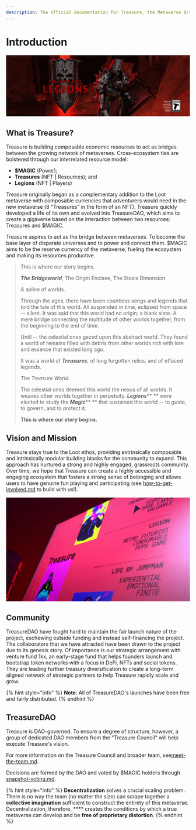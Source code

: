 ```yaml
---
description: The official documentation for Treasure, the Metaverse Bridgeworld.
---
```


# Introduction

![](<.gitbook/assets/1500x500 (2).jpg>)

## What is Treasure?

Treasure is building composable economic resources to act as bridges between the growing network of metaverses. Cross-ecosystem ties are bolstered through our interrelated resource model:

* **$MAGIC** (Power);
* **Treasures** (NFT | Resources); and&#x20;
* **Legions** (NFT | Players)

Treasure originally began as a complementary addition to the Loot metaverse with composable currencies that adventurers would need in the new metaverse (8 "Treasures" in the form of an NFT). Treasure quickly developed a life of its own and evolved into TreasureDAO, which aims to create a gigaverse based on the interaction between two resources: Treasures and $MAGIC.&#x20;

Treasure aspires to act as the bridge between metaverses. To become the base layer of disparate universes and to power and connect them. $MAGIC aims to be the reserve currency of the metaverse, fueling the ecosystem and making its resources productive.

> This is where our story begins.
>
> _**The Bridgeworld**_, The Origin Enclave, The Stasis Dimension.
>
> A splice of worlds.
>
> Through the ages, there have been countless songs and legends that told the tale of this world. All suspended in time, eclipsed from space -- silent. It was said that this world had no origin; a blank slate. A mere bridge connecting the multitude of other worlds together, from the beginning to the end of time.
>
> Until -- the celestial ones gazed upon this abstract world. They found a world of remains filled with debris from other worlds rich with lore and essence that existed long ago.
>
> It was a world of _**Treasures**_, of long forgotten relics, and of effaced legends.
>
> _The Treasure World._
>
> The celestial ones deemed this world the nexus of all worlds. It weaves other worlds together in perpetuity. _**Legions**_** ** were elected to study the _**Magic**_** ** that sustained this world -- to guide, to govern, and to protect it.
>
> **This is where our story begins.**

## Vision and Mission

Treasure stays true to the Loot ethos, providing extrinsically composable and intrinsically modular building blocks for the community to expand. This approach has nurtured a strong and highly engaged, grassroots community. Over time, we hope that Treasure can create a highly accessible and engaging ecosystem that fosters a strong sense of belonging and allows users to have genuine fun playing and participating (see [how-to-get-involved.md](get-involved/how-to-get-involved.md "mention") to build with us!).

![](<.gitbook/assets/8udn2uch28hdjs .png>)

## Community

TreasureDAO have fought hard to maintain the fair launch nature of the project, eschewing outside funding and instead self-financing the project. The collaborators that we have attracted have been drawn to the project due to its genesis story. Of importance is our strategic arrangement with venture fund 1kx, an early-stage fund that helps founders launch and bootstrap token networks with a focus in DeFi, NFTs and social tokens. They are leading further treasury diversification to create a long-term aligned network of strategic partners to help Treasure rapidly scale and grow.&#x20;

{% hint style="info" %}
**Note**: All of TreasureDAO's launches have been free and fairly distributed.
{% endhint %}

## TreasureDAO

Treasure is DAO-governed. To ensure a degree of structure, however, a group of dedicated DAO members from the "Treasure Council" will help execute Treasure's vision.&#x20;

For more information on the Treasure Council and broader team, see[meet-the-team.md](meet-the-team.md "mention").

Decisions are formed by the DAO and voted by $MAGIC holders through [snapshot-voting.md](governance/snapshot-voting.md "mention").&#x20;

{% hint style="info" %}
**Decentralization** solves a crucial scaling problem. There is no way the team (no matter the size) can scrape together a **collective imagination** sufficient to construct the entirety of this metaverse. Decentralization, therefore, **** creates the conditions by which a true metaverse can develop and be **free of proprietary distortion**.&#x20;
{% endhint %}
